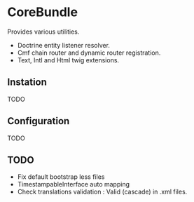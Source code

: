 CoreBundle
==========

Provides various utilities.
- Doctrine entity listener resolver.
- Cmf chain router and dynamic router registration.
- Text, Intl and Html twig extensions.

## Instation
TODO

## Configuration
TODO

## TODO
- Fix default bootstrap less files
- TimestampableInterface auto mapping
- Check translations validation : Valid (cascade) in .xml files.